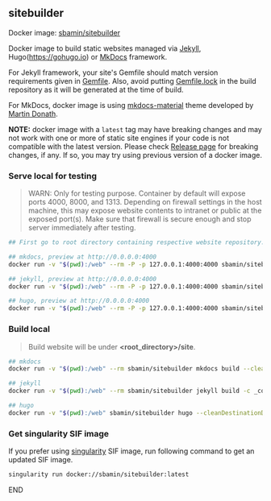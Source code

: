 ## sitebuilder

Docker image: [sbamin/sitebuilder](https://hub.docker.com/r/sbamin/sitebuilder)

Docker image to build static websites managed via [Jekyll](https://jekyllrb.com), Hugo(https://gohugo.io) or [MkDocs](https://www.mkdocs.org) framework.

For Jekyll framework, your site's Gemfile should match version requirements given in [Gemfile](Gemfile). Also, avoid putting [Gemfile.lock](Gemfile.lock) in the build repository as it will be generated at the time of build.

For MkDocs, docker image is using [mkdocs-material](https://squidfunk.github.io/mkdocs-material/) theme developed by [Martin Donath](https://github.com/squidfunk).

**NOTE:** docker image with a `latest` tag may have breaking changes and may not work with one or more of static site engines if your code is not compatible with the latest version. Please check [Release page](https://github.com/sbamin/sitebuilder/releases) for breaking changes, if any. If so, you may try using previous version of a docker image.

### Serve local for testing

>WARN: Only for testing purpose. Container by default will expose ports 4000, 8000, and 1313. Depending on firewall settings in the host machine, this may expose website contents to intranet or public at the exposed port(s). Make sure that firewall is secure enough and stop server immediately after testing.

```sh
## First go to root directory containing respective website repository.

## mkdocs, preview at http://0.0.0.0:4000
docker run -v "$(pwd):/web" --rm -P -p 127.0.0.1:4000:4000 sbamin/sitebuilder mkdocs serve -a 0.0.0.0:4000

## jekyll, preview at http://0.0.0.0:4000
docker run -v "$(pwd):/web" --rm -P -p 127.0.0.1:4000:4000 sbamin/sitebuilder jekyll serve --watch --host=0.0.0.0 -c _devconfig.yml -d _sitelocal

## hugo, preview at http://0.0.0.0:4000
docker run -v "$(pwd):/web" --rm -P -p 127.0.0.1:4000:4000 sbamin/sitebuilder hugo server --bind 0.0.0.0 --port 4000
```

### Build local

>Build website will be under **<root_directory>/site**.

```sh
## mkdocs
docker run -v "$(pwd):/web" --rm sbamin/sitebuilder mkdocs build --clean --site-dir site

## jekyll
docker run -v "$(pwd):/web" --rm sbamin/sitebuilder jekyll build -c _config.yml --destination site

## hugo
docker run -v "$(pwd):/web" sbamin/sitebuilder hugo --cleanDestinationDir --destination site
```

### Get singularity SIF image

If you prefer using [singularity](https://docs.sylabs.io/guides/3.5/user-guide/singularity_and_docker.html) SIF image, run following command to get an updated SIF image.

```sh
singularity run docker://sbamin/sitebuilder:latest
```

END

